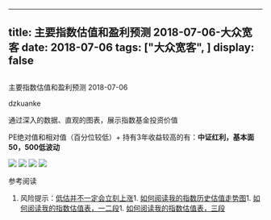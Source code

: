 
---
title:   主要指数估值和盈利预测 2018-07-06-大众宽客
date: 2018-07-06
tags: ["大众宽客", ]
display: false
---


## 



主要指数估值和盈利预测 2018-07-06




dzkuanke




通过深入的数据、直观的图表，展示指数基金投资价值


PE绝对值和相对值<h-char unicode="ff08" class="biaodian cjk bd-open bd-jiya"><h-inner>（</h-inner></h-char>百分位较低<h-char unicode="ff09" class="biaodian cjk bd-close bd-end bd-jiya"><h-inner>）</h-inner></h-char>+ 持有3年收益较高的有<h-char unicode="ff1a" class="biaodian cjk bd-end bd-jiya">：</h-char>**中证红利**<h-char unicode="ff0c" class="biaodian cjk bd-end bd-cop bd-hangable bd-jiya"><h-inner>**，**</h-inner></h-char>**基本面50**<h-char unicode="ff0c" class="biaodian cjk bd-end bd-cop bd-hangable bd-jiya"><h-inner>**，**</h-inner></h-char>**500低波动**



<img class="" data-copyright="0" data-ratio="1.4101382488479262" data-s="300,640" src="https://mmbiz.qpic.cn/mmbiz_png/PKw3FQPmhIjE1B1we9TrJ1TVwpial10uApKLpwTNo7mxXfdxKYhbnDdGCm0t8qAOGbic2JO2u7GCSkUDt2kSH3UA/640?wx_fmt=png" data-type="png" data-w="868" style=""/>



<img class="" data-copyright="0" data-ratio="0.6" data-s="300,640" src="https://mmbiz.qpic.cn/mmbiz_png/PKw3FQPmhIjE1B1we9TrJ1TVwpial10uAXUicVqDIKa0ZvoaYQibng63nmaCaV6WJmcxGDK0tD4riapzcoP6UUufTA/640?wx_fmt=png" data-type="png" data-w="720" style=""/>

<img class="" data-copyright="0" data-ratio="0.6" data-s="300,640" src="https://mmbiz.qpic.cn/mmbiz_png/PKw3FQPmhIjE1B1we9TrJ1TVwpial10uA5gjXgp8aoPUmIvPUUaEpPkttBhJEic8nN2ty528YRH5dGrW3kmFhbWQ/640?wx_fmt=png" data-type="png" data-w="720" style=""/>

<img class="" data-copyright="0" data-ratio="0.6" data-s="300,640" src="https://mmbiz.qpic.cn/mmbiz_png/PKw3FQPmhIjE1B1we9TrJ1TVwpial10uAKZiaibiaQIckUHwXVlQyasFCxh8d7ibZe7m5ia3Y0JJ5t81WZkqTtnSVkew/640?wx_fmt=png" data-type="png" data-w="720" style=""/>



参考阅读
1. 风险提示：[低估并不一定会立刻上涨](http://mp.weixin.qq.com/s?__biz=MzAwMTc1MDcwNw==&amp;mid=2648272785&amp;idx=1&amp;sn=9d714f0b5ff155d37941bac5e3bd5ae2&amp;chksm=82f92c4db58ea55bd7466b6630b06154a4732053fd8c5ef953f51d77bef4920c4620eb713c68&amp;scene=21#wechat_redirect)1. [如何阅读我的指数历史估值走势图](http://mp.weixin.qq.com/s?__biz=MzAwMTc1MDcwNw==&amp;mid=2648272715&amp;idx=1&amp;sn=d24a7d159b4759e7d1b0a4ab0aaa9c46&amp;chksm=82f92c97b58ea5811a332f94fe1737016e3746b24be59485368eafaf094ef53f828688cb62ae&amp;scene=21#wechat_redirect)1. [如何阅读我的指数估值表，一二段](http://mp.weixin.qq.com/s?__biz=MzAwMTc1MDcwNw==&amp;mid=2648272034&amp;idx=1&amp;sn=12b1858af175753f5ccebc0bc6c4cb4f&amp;chksm=82f92f7eb58ea668f844f51102599d20bb8730f438010159de83e85a4a34df3d44d568a9feb2&amp;scene=21#wechat_redirect)1. [如何阅读我的指数估值表，三段](http://mp.weixin.qq.com/s?__biz=MzAwMTc1MDcwNw==&amp;mid=2648272039&amp;idx=1&amp;sn=09c59d023c3ce227046966f260777cd5&amp;chksm=82f92f7bb58ea66dab5c428c2205bd4dda180360b643b28a357ab3e73a38d19303124242ad4d&amp;scene=21#wechat_redirect)









